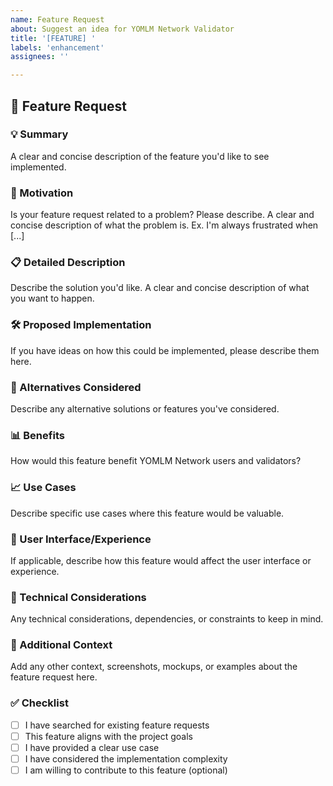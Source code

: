 ```yaml
---
name: Feature Request
about: Suggest an idea for YOMLM Network Validator
title: '[FEATURE] '
labels: 'enhancement'
assignees: ''

---
```


## 🚀 Feature Request

### 💡 Summary
A clear and concise description of the feature you'd like to see implemented.

### 🎯 Motivation
Is your feature request related to a problem? Please describe.
A clear and concise description of what the problem is. Ex. I'm always frustrated when [...]

### 📋 Detailed Description
Describe the solution you'd like.
A clear and concise description of what you want to happen.

### 🛠️ Proposed Implementation
If you have ideas on how this could be implemented, please describe them here.

### 🔄 Alternatives Considered
Describe any alternative solutions or features you've considered.

### 📊 Benefits
How would this feature benefit YOMLM Network users and validators?

### 📈 Use Cases
Describe specific use cases where this feature would be valuable.

### 🎨 User Interface/Experience
If applicable, describe how this feature would affect the user interface or experience.

### 🔧 Technical Considerations
Any technical considerations, dependencies, or constraints to keep in mind.

### 📝 Additional Context
Add any other context, screenshots, mockups, or examples about the feature request here.

### ✅ Checklist
- [ ] I have searched for existing feature requests
- [ ] This feature aligns with the project goals
- [ ] I have provided a clear use case
- [ ] I have considered the implementation complexity
- [ ] I am willing to contribute to this feature (optional)
